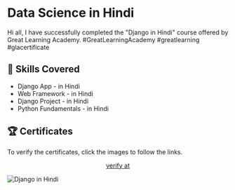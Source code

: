 # Data Science in Hindi

<p>Hi all, I have successfully completed the "Django in Hindi" course offered by Great Learning Academy. #GreatLearningAcademy #greatlearning #glacertificate</p>

## 📑 Skills Covered
- Django App - in Hindi
- Web Framework - in Hindi
- Django Project - in Hindi
- Python Fundamentals - in Hindi



## 🏆 Certificates 
To verify the certificates, click the images to follow the links.

<p align="middle">
  <a href="https://www.mygreatlearning.com/certificate/QCZKCDAG" target="_blank">
    verify at
  </a>

![Django in Hindi](https://github.com/user-attachments/assets/be3a02bc-201c-4ad2-b0c4-7861b3932974)

</p>
